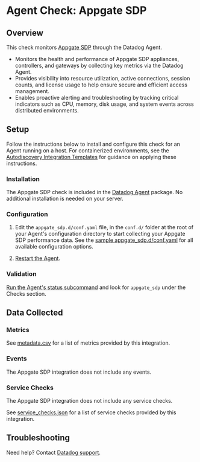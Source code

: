 # Agent Check: Appgate SDP

## Overview

This check monitors [Appgate SDP][1] through the Datadog Agent. 

- Monitors the health and performance of Appgate SDP appliances, controllers, and gateways by collecting key metrics via the Datadog Agent.
- Provides visibility into resource utilization, active connections, session counts, and license usage to help ensure secure and efficient access management.
- Enables proactive alerting and troubleshooting by tracking critical indicators such as CPU, memory, disk usage, and system events across distributed environments.

## Setup

Follow the instructions below to install and configure this check for an Agent running on a host. For containerized environments, see the [Autodiscovery Integration Templates][3] for guidance on applying these instructions.

### Installation

The Appgate SDP check is included in the [Datadog Agent][2] package.
No additional installation is needed on your server.

### Configuration

1. Edit the `appgate_sdp.d/conf.yaml` file, in the `conf.d/` folder at the root of your Agent's configuration directory to start collecting your Appgate SDP performance data. See the [sample appgate_sdp.d/conf.yaml][4] for all available configuration options.

2. [Restart the Agent][5].

### Validation

[Run the Agent's status subcommand][6] and look for `appgate_sdp` under the Checks section.

## Data Collected

### Metrics

See [metadata.csv][7] for a list of metrics provided by this integration.

### Events

The Appgate SDP integration does not include any events.

### Service Checks

The Appgate SDP integration does not include any service checks.

See [service_checks.json][8] for a list of service checks provided by this integration.

## Troubleshooting

Need help? Contact [Datadog support][9].


[1]: https://sdphelp.appgate.com/adminguide/v6.3/introduction.html
[2]: /account/settings/agent/latest
[3]: https://docs.datadoghq.com/agent/kubernetes/integrations/
[4]: https://github.com/DataDog/integrations-core/blob/master/appgate_sdp/datadog_checks/appgate_sdp/data/conf.yaml.example
[5]: https://docs.datadoghq.com/agent/guide/agent-commands/#start-stop-and-restart-the-agent
[6]: https://docs.datadoghq.com/agent/guide/agent-commands/#agent-status-and-information
[7]: https://github.com/DataDog/integrations-core/blob/master/appgate_sdp/metadata.csv
[8]: https://github.com/DataDog/integrations-core/blob/master/appgate_sdp/assets/service_checks.json
[9]: https://docs.datadoghq.com/help/
